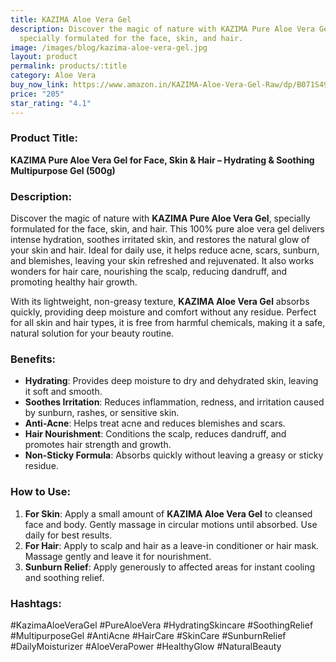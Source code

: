 ```yaml
---
title: KAZIMA Aloe Vera Gel
description: Discover the magic of nature with KAZIMA Pure Aloe Vera Gel,
  specially formulated for the face, skin, and hair.
image: /images/blog/kazima-aloe-vera-gel.jpg
layout: product
permalink: products/:title
category: Aloe Vera
buy_now_link: https://www.amazon.in/KAZIMA-Aloe-Vera-Gel-Raw/dp/B071S4941T/ref=sr_1_6?crid=1XMIOQ4WPBG6X&tag=m0150-21
price: "205"
star_rating: "4.1"
---
```

### Product Title:
**KAZIMA Pure Aloe Vera Gel for Face, Skin & Hair – Hydrating & Soothing Multipurpose Gel (500g)**

### Description:
Discover the magic of nature with **KAZIMA Pure Aloe Vera Gel**, specially formulated for the face, skin, and hair. This 100% pure aloe vera gel delivers intense hydration, soothes irritated skin, and restores the natural glow of your skin and hair. Ideal for daily use, it helps reduce acne, scars, sunburn, and blemishes, leaving your skin refreshed and rejuvenated. It also works wonders for hair care, nourishing the scalp, reducing dandruff, and promoting healthy hair growth.

With its lightweight, non-greasy texture, **KAZIMA Aloe Vera Gel** absorbs quickly, providing deep moisture and comfort without any residue. Perfect for all skin and hair types, it is free from harmful chemicals, making it a safe, natural solution for your beauty routine.

### Benefits:
- **Hydrating**: Provides deep moisture to dry and dehydrated skin, leaving it soft and smooth.
- **Soothes Irritation**: Reduces inflammation, redness, and irritation caused by sunburn, rashes, or sensitive skin.
- **Anti-Acne**: Helps treat acne and reduces blemishes and scars.
- **Hair Nourishment**: Conditions the scalp, reduces dandruff, and promotes hair strength and growth.
- **Non-Sticky Formula**: Absorbs quickly without leaving a greasy or sticky residue.

### How to Use:
1. **For Skin**: Apply a small amount of **KAZIMA Aloe Vera Gel** to cleansed face and body. Gently massage in circular motions until absorbed. Use daily for best results.
2. **For Hair**: Apply to scalp and hair as a leave-in conditioner or hair mask. Massage gently and leave it for nourishment.
3. **Sunburn Relief**: Apply generously to affected areas for instant cooling and soothing relief.

### Hashtags:
#KazimaAloeVeraGel #PureAloeVera #HydratingSkincare #SoothingRelief #MultipurposeGel #AntiAcne #HairCare #SkinCare #SunburnRelief #DailyMoisturizer #AloeVeraPower #HealthyGlow #NaturalBeauty
